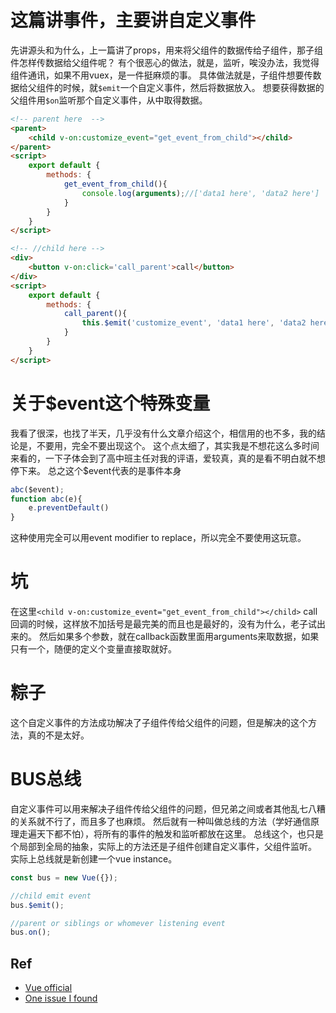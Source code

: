 # 这篇讲事件，主要讲自定义事件
先讲源头和为什么，上一篇讲了props，用来将父组件的数据传给子组件，那子组件怎样传数据给父组件呢？
有个很恶心的做法，就是，监听，唉没办法，我觉得组件通讯，如果不用vuex，是一件挺麻烦的事。
具体做法就是，子组件想要传数据给父组件的时候，就`$emit`一个自定义事件，然后将数据放入。
想要获得数据的父组件用`$on`监听那个自定义事件，从中取得数据。

```html
<!-- parent here  -->
<parent>
    <child v-on:customize_event="get_event_from_child"></child>
</parent>
<script>
    export default {
        methods: {
            get_event_from_child(){
                console.log(arguments);//['data1 here', 'data2 here']
            }
        }
    }
</script>

<!-- //child here -->
<div>
    <button v-on:click='call_parent'>call</button>
</div>
<script>
    export default {
        methods: {
            call_parent(){
                this.$emit('customize_event', 'data1 here', 'data2 here');
            }
        }
    }
</script>
```


# 关于$event这个特殊变量
我看了很深，也找了半天，几乎没有什么文章介绍这个，相信用的也不多，我的结论是，不要用，完全不要出现这个。
这个点太细了，其实我是不想花这么多时间来看的，一下子体会到了高中班主任对我的评语，爱较真，真的是看不明白就不想停下来。
总之这个$event代表的是事件本身

```javascript
abc($event);
function abc(e){
    e.preventDefault()
}
```

这种使用完全可以用event modifier to replace，所以完全不要使用这玩意。

# 坑
在这里`<child v-on:customize_event="get_event_from_child"></child>`
call回调的时候，这样放不加括号是最完美的而且也是最好的，没有为什么，老子试出来的。
然后如果多个参数，就在callback函数里面用arguments来取数据，如果只有一个，随便的定义个变量直接取就好。

# 粽子
这个自定义事件的方法成功解决了子组件传给父组件的问题，但是解决的这个方法，真的不是太好。

# BUS总线
自定义事件可以用来解决子组件传给父组件的问题，但兄弟之间或者其他乱七八糟的关系就不行了，而且多了也麻烦。
然后就有一种叫做总线的方法（学好通信原理走遍天下都不怕），将所有的事件的触发和监听都放在这里。
总线这个，也只是个局部到全局的抽象，实际上的方法还是子组件创建自定义事件，父组件监听。
实际上总线就是新创建一个vue instance。

```javascript
const bus = new Vue({});

//child emit event
bus.$emit();

//parent or siblings or whomever listening event
bus.on();
```

## Ref
- [Vue official](https://vuejs.org/v2/guide/events.html#ad)
- [One issue I found](https://github.com/vuejs/vue/issues/5735)